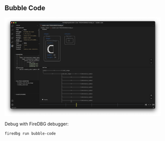 ## Bubble Code

![](screenshot.png)

Debug with FireDBG debugger:

```sh
firedbg run bubble-code
```